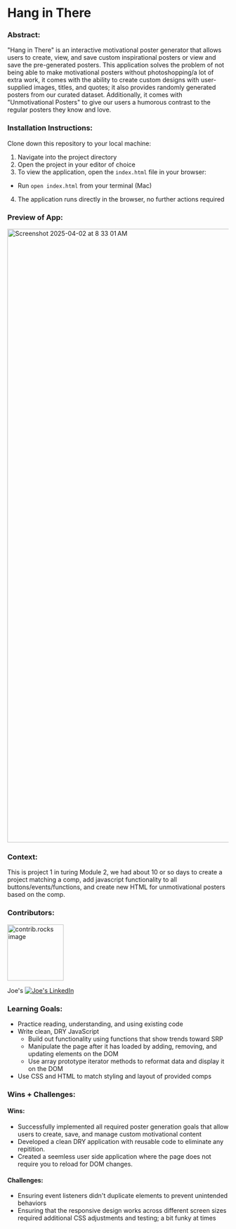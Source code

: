 # Hang in There

### Abstract:

"Hang in There" is an interactive motivational poster generator that allows users to create, view, and save custom inspirational posters or view and save the pre-generated posters. This application solves the problem of not being able to make motivational posters without photoshopping/a lot of extra work, it comes with the ability to create custom designs with user-supplied images, titles, and quotes; it also provides randomly generated posters from our curated dataset. Additionally, it comes with "Unmotivational Posters" to give our users a humorous contrast to the regular posters they know and love.

[//]: <> (Briefly describe what you built and its features. What problem is the app solving? How does this application solve that problem?)

### Installation Instructions:

Clone down this repository to your local machine:
1. Navigate into the project directory
2. Open the project in your editor of choice
3.  To view the application, open the `index.html` file in your browser:
- Run `open index.html` from your terminal (Mac)
4. The application runs directly in the browser, no further actions required

[//]: <> (What steps does a person have to take to get your app cloned down and running?)

### Preview of App:

<img width="1398" alt="Screenshot 2025-04-02 at 8 33 01 AM" src="https://github.com/user-attachments/assets/3e919e69-9b50-49d2-8428-e2ee321f9777" />

[//]: <> (Provide ONE gif or screenshot of your application - choose the "coolest" piece of functionality to show off. gifs preferred!)

### Context:

This is project 1 in turing Module 2, we had about 10 or so days to create a project matching a comp, add javascript functionality to all buttons/events/functions, and create new HTML for unmotivational posters based on the comp. 

[//]: <> (Give some context for the project here. How long did you have to work on it? How far into the Turing program are you?)

### Contributors:

<a href="https://github.com/JustJoeYo">
  <img src="https://avatars.githubusercontent.com/u/53631725?v=4" alt="contrib.rocks image" width="128" height="128" />
</a>

Joe's [![Joe's LinkedIn][linkedin-shield]][linkedin-url]

[//]: <> (Who worked on this application? Link to your GitHub. Consider also providing LinkedIn link)

### Learning Goals:

* Practice reading, understanding, and using existing code
* Write clean, DRY JavaScript
    - Build out functionality using functions that show trends toward SRP
    - Manipulate the page after it has loaded by adding, removing, and updating elements on the DOM
    - Use array prototype iterator methods to reformat data and display it on the DOM
* Use CSS and HTML to match styling and layout of provided comps

[//]: <> (What were the learning goals of this project? What tech did you work with?)

### Wins + Challenges:

#### Wins:
- Successfully implemented all required poster generation goals that allow users to create, save, and manage custom motivational content
- Developed a clean DRY application with reusable code to eliminate any repitition. 
- Created a seemless user side application where the page does not require you to reload for DOM changes.

#### Challenges:
- Ensuring event listeners didn't duplicate elements to prevent unintended behaviors
- Ensuring that the responsive design works across different screen sizes required additional CSS adjustments and testing; a bit funky at times

[//]: <> (What are 2-3 wins you have from this project? What were some challenges you faced - and how did you get over them?)

[contributors-shield]: https://img.shields.io/github/contributors/JustJoeYo/futbol.svg?style=for-the-badge
[contributors-url]: https://github.com/JustJoeYo/futbol/graphs/contributors
[linkedin-shield]: https://img.shields.io/badge/-LinkedIn-black.svg?style=for-the-badge&logo=linkedin&colorB=555
[linkedin-url]: https://linkedin.com/in/joseph-samere-981a5b291/
